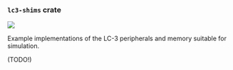 ### `lc3-shims` crate

[![](https://github.com/ut-utp/prototype/workflows/shims/badge.svg)](https://github.com/ut-utp/prototype/actions?query=workflow%3Ashims)

Example implementations of the LC-3 peripherals and memory suitable for simulation.

(TODO!)
